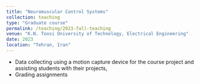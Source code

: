```yaml
---
title: "Neuromuscular Control Systems"
collection: teaching
type: "Graduate course"
permalink: /teaching/2023-fall-teaching
venue: "K.N. Toosi University of Technology, Electrical Engineering"
date: 2023
location: "Tehran, Iran"
---
```


* Data collecting using a motion capture device for the course project and assisting
students with their projects,
* Grading assignments
